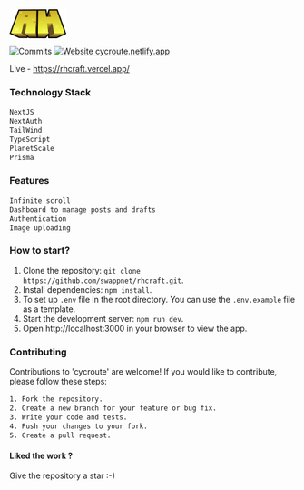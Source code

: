 <img align='center' src="public/logo.svg" width="100px">

![Commits](https://img.shields.io/github/commit-activity/m/swappnet/cycroute)
[![Website cycroute.netlify.app](https://img.shields.io/website-up-down-green-red/http/shields.io.svg)](https://cycroute.netlify.app/)

Live - https://rhcraft.vercel.app/


### Technology Stack

    NextJS
    NextAuth
    TailWind
    TypeScript
    PlanetScale
    Prisma
    
### Features

    Infinite scroll
    Dashboard to manage posts and drafts
    Authentication
    Image uploading

### How to start?

1.  Clone the repository: `git clone https://github.com/swappnet/rhcraft.git`.
2.  Install dependencies: `npm install`.
3.  To set up `.env` file in the root directory. You can use the `.env.example` file as a template.
4.  Start the development server: `npm run dev`.
5.  Open http://localhost:3000 in your browser to view the app.

### Contributing

Contributions to 'cycroute' are welcome! If you would like to contribute, please follow these steps:

    1. Fork the repository.
    2. Create a new branch for your feature or bug fix.
    3. Write your code and tests.
    4. Push your changes to your fork.
    5. Create a pull request.

<h4>Liked the work ?</h4>
Give the repository a star :-)
